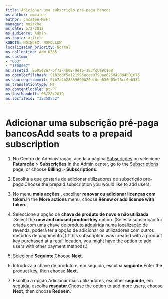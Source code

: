 ```yaml
---
title: Adicionar uma subscrição pré-paga bancos
ms.author: cmcatee
author: cmcatee-MSFT
manager: mnirkhe
ms.date: 5/2/2018
ms.audience: Admin
ms.topic: article
ROBOTS: NOINDEX, NOFOLLOW
localization_priority: Normal
ms.collection: Adm_O365
ms.custom:
- "663"
- "1500007"
ms.assetid: 9595e2e7-5f72-4b08-9e16-183fc6e9c108
ms.openlocfilehash: 91b2ddf5a121595ecec8790ae625849894b01875
ms.sourcegitcommit: 5fb7a4b28859690020efdea630d03e70cc0e6334
ms.translationtype: MT
ms.contentlocale: pt-PT
ms.lasthandoff: 06/28/2019
ms.locfileid: "35358552"
---
```

# <a name="add-seats-to-a-prepaid-subscription"></a><span data-ttu-id="ff45e-102">Adicionar uma subscrição pré-paga bancos</span><span class="sxs-lookup"><span data-stu-id="ff45e-102">Add seats to a prepaid subscription</span></span>

1. <span data-ttu-id="ff45e-103">No Centro de Administração, aceda à página [Subscrições](https://go.microsoft.com/fwlink/p/?linkid=842054) ou selecione **Faturação** \> **Subscrições**.</span><span class="sxs-lookup"><span data-stu-id="ff45e-103">In the Admin center, go to the [Subscriptions](https://go.microsoft.com/fwlink/p/?linkid=842054) page, or choose **Billing** \> **Subscriptions**.</span></span>

2. <span data-ttu-id="ff45e-104">Escolha a que gostaria de adicionar utilizadores de subscrição pré-pago.</span><span class="sxs-lookup"><span data-stu-id="ff45e-104">Choose the prepaid subscription you would like to add users.</span></span>

3. <span data-ttu-id="ff45e-105">No menu **mais acções** , escolher **renovar ou adicionar licenças com token**.</span><span class="sxs-lookup"><span data-stu-id="ff45e-105">In the **More actions** menu, choose **Renew or add license with token**.</span></span>

4. <span data-ttu-id="ff45e-106">Seleccione a opção de **chave de produto de novo e não utilizada** .</span><span class="sxs-lookup"><span data-stu-id="ff45e-106">Select the **new and unused product key** option.</span></span> <span data-ttu-id="ff45e-107">(Se esta subscrição foi criada com uma chave de produto adquirida numa localização de revenda, poderá ter a opção de adicionar os utilizadores com outros métodos de pagamento.)</span><span class="sxs-lookup"><span data-stu-id="ff45e-107">(If this subscription was created with a product key purchased at a retail location, you might have the option to add users with other payment methods.)</span></span>

5. <span data-ttu-id="ff45e-108">Selecione **Seguinte**.</span><span class="sxs-lookup"><span data-stu-id="ff45e-108">Choose **Next**.</span></span>

6. <span data-ttu-id="ff45e-109">Introduza a chave de produto e, em seguida, escolha **seguinte**.</span><span class="sxs-lookup"><span data-stu-id="ff45e-109">Enter the product key, then choose **Next**.</span></span>

7. <span data-ttu-id="ff45e-110">Escolha a opção Adicionar mais utilizadores, escolher **seguinte**, em seguida, escolha **resgatar**.</span><span class="sxs-lookup"><span data-stu-id="ff45e-110">Choose the option to add more users, choose **Next**, then choose **Redeem**.</span></span>
